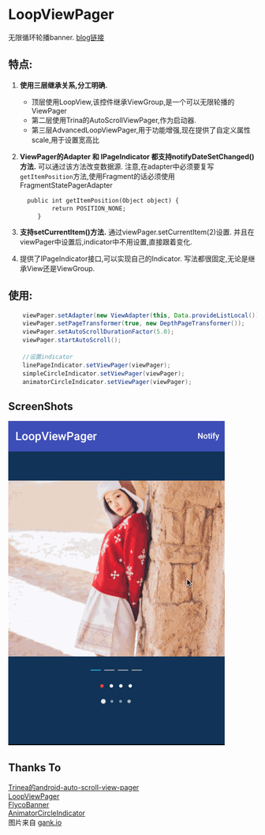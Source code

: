 # LoopViewPager
无限循环轮播banner. [blog链接](http://blog.csdn.net/u014099894/article/details/50987819)

## 特点:
1. **使用三层继承关系,分工明确.**
    - 顶层使用LoopView,该控件继承ViewGroup,是一个可以无限轮播的ViewPager
    - 第二层使用Trina的AutoScrollViewPager,作为启动器.
    - 第三层AdvancedLoopViewPager,用于功能增强,现在提供了自定义属性scale,用于设置宽高比
    
2. **ViewPager的Adapter 和 IPageIndicator 都支持notifyDateSetChanged()方法.**
   可以通过该方法改变数据源.
   注意,在adapter中必须要复写`getItemPosition`方法,使用Fragment的话必须使用FragmentStatePagerAdapter
   ```
     public int getItemPosition(Object object) {
            return POSITION_NONE;
        }
   ```

3. **支持setCurrentItem()方法.**
   通过viewPager.setCurrentItem(2)设置.
   并且在viewPager中设置后,indicator中不用设置,直接跟着变化.

4. 提供了IPageIndicator接口,可以实现自己的Indicator. 写法都很固定,无论是继承View还是ViewGroup.


## 使用:
```java
    viewPager.setAdapter(new ViewAdapter(this, Data.provideListLocal()));
    viewPager.setPageTransformer(true, new DepthPageTransformer());
    viewPager.setAutoScrollDurationFactor(5.0);
    viewPager.startAutoScroll();
    
    //设置indicator
    linePageIndicator.setViewPager(viewPager);
    simpleCircleIndicator.setViewPager(viewPager);
    animatorCircleIndicator.setViewPager(viewPager);
```

## ScreenShots
![LoopViewPager](images/loopvp.gif "loopvp Example")


## Thanks To
[Trinea的android-auto-scroll-view-pager](https://github.com/Trinea/android-auto-scroll-view-pager)<br>
[LoopViewPager](https://github.com/yanzm/LoopViewPager.git)<br />
[FlycoBanner](https://github.com/H07000223/FlycoBanner_Master)<br>
[AnimatorCircleIndicator](https://github.com/ongakuer/CircleIndicator)<br>
图片来自 <a href="http://gank.io/" target="_blank">gank.io</a> 